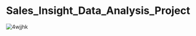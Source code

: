 # Sales_Insight_Data_Analysis_Project

![4wjjhk](https://user-images.githubusercontent.com/56480620/106790849-25bb3080-667a-11eb-84f1-bee1b4b7b8eb.gif)

